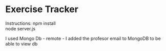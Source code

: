 # Exercise Tracker

Instructions:
npm install <br>
node server.js

I used Mongo Db - remote - I added the profesor email to MongoDB to be able to view db
